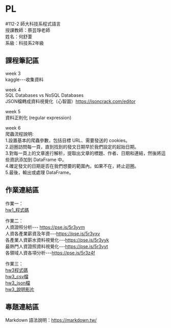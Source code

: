 # PL
#112-2 師大科技系程式語言   
授課教師：蔡芸琤老師  
姓名：何舒葦  
系級：科技系2年級  

## 課程筆記區  
week 3  
kaggle---收集資料  

week 4  
SQL Databases vs NoSQL Databases  
JSON檔轉成資料視覺化（心智圖）https://jsoncrack.com/editor  


week 5  
資料正則化 (regular expression)  

week 6  
爬蟲流程說明:  
1.設置基本的爬蟲參數，包括目標 URL、需要發送的 cookies。  
2.迴圈訪問每一頁，直到找到的發文日期早於我們設定的起始日期。  
3.對每一頁上的文章進行解析，提取出文章的標題、作者、日期和連結，然後將這些資訊添加到 DataFrame 中。  
4.確定發文的日期是否在我們想要的範圍內。如果不在，終止迴圈。  
5.最後，輸出或處理 DataFrame。  





## 作業連結區  
作業一：  
<a href='https://colab.research.google.com/drive/1rgLeC8qPCAuJy9lnhudHGMa9h7C9cvKK?usp=sharing '>hw1_程式碼</a>  

作業二：  
人資證照分析--- https://pse.is/5r3yvm  
人資各產業薪資及年資---https://pse.is/5r3yxv  
各產業人資薪水資料視覺化---https://pse.is/5r3yyk  
最熱門人資證照資料視覺化---https://pse.is/5r3yyt  
各領域人資各項分析---https://pse.is/5r3z4f  

作業三：  
<a href='https://colab.research.google.com/drive/10PJnU3x0-X9R38xX48jHxydKWj7F6ahv?usp=sharing '>hw3程式碼</a>  
<a href='https://github.com/Ho-Shu-wei/PL-Repo/blob/main/hw3-data.csv'>hw3_csv檔</a>  
<a href='https://github.com/Ho-Shu-wei/PL-Repo/blob/main/hw3-data.json'>hw3_json檔</a>  
<a href='https://youtu.be/iwVWcyItIYU'>hw3_說明影片</a>  







## 專題連結區  

Markdown 語法說明：https://markdown.tw/

